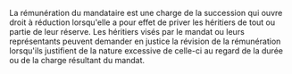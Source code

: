   
 La rémunération du mandataire est une charge de la succession qui ouvre droit à réduction lorsqu'elle a pour effet de priver les héritiers de tout ou partie de leur réserve. Les héritiers visés par le mandat ou leurs représentants peuvent demander en justice la révision de la rémunération lorsqu'ils justifient de la nature excessive de celle-ci au regard de la durée ou de la charge résultant du mandat.  

  
